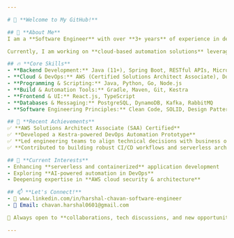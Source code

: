 ```yaml
---

# 🚀 **Welcome to My GitHub!**  

## 👋 **About Me**  
I am a **Software Engineer** with over **3+ years** of experience in designing, developing, and optimizing scalable, cloud-native applications. My expertise spans **Java (17), Spring Boot, AWS, and DevOps** automation, with a strong focus on building efficient, secure, and high-performance systems.  

Currently, I am working on **cloud-based automation solutions** leveraging **AWS, Kestra, Jenkins, Docker, and React** to streamline DevOps workflows. I am passionate about **distributed systems, microservices architecture, and cloud security** while continuously enhancing my leadership and business acumen.  

## 🔥 **Core Skills**  
- **Backend Development:** Java (11+), Spring Boot, RESTful APIs, Microservices  
- **Cloud & DevOps:** AWS (Certified Solutions Architect Associate), Docker, Kubernetes, Terraform, CI/CD (Jenkins, GitHub Actions, Nexus, SonarQube)  
- **Programming & Scripting:** Java, Python, Go, Node.js  
- **Build & Automation Tools:** Gradle, Maven, Git, Kestra  
- **Frontend & UI:** React.js, TypeScript  
- **Databases & Messaging:** PostgreSQL, DynamoDB, Kafka, RabbitMQ  
- **Software Engineering Principles:** Clean Code, SOLID, Design Patterns, Security Best Practices  

## 🎯 **Recent Achievements**  
✅ **AWS Solutions Architect Associate (SAA) Certified**  
✅ **Developed a Kestra-powered DevOps Automation Prototype**  
✅ **Led engineering teams to align technical decisions with business objectives**  
✅ **Contributed to building robust CI/CD workflows and serverless architectures**  

## 📌 **Current Interests**  
- Enhancing **serverless and containerized** application development  
- Exploring **AI-powered automation in DevOps**  
- Deepening expertise in **AWS cloud security & architecture**  

## 📫 **Let's Connect!**  
- 💼 www.linkedin.com/in/harshal-chavan-software-engineer    
- 📧 Email: chavan.harshal0601@gmail.com  

🚀 Always open to **collaborations, tech discussions, and new opportunities!**  

---
```

